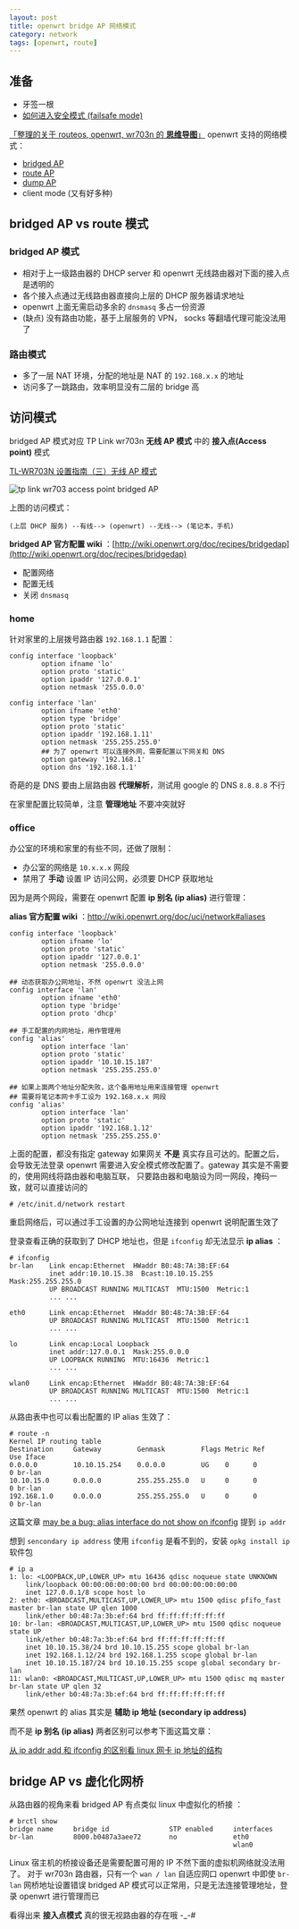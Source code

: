 ```yaml
---
layout: post
title: openwrt bridge AP 网络模式
category: network
tags: [openwrt, route]
---
```


## 准备

- 牙签一根
- [如何进入安全模式 (failsafe mode)](http://wiki.openwrt.org/doc/howto/generic.failsafe)

[「整理的关于 routeos, openwrt, wr703n 的 **思维导图**」][1] openwrt 支持的网络模式：

[1]: http://mind42.com/mindmap/fd387950-16d0-4e0d-b140-7ea1dca8afcf

- [bridged AP](http://wiki.openwrt.org/doc/recipes/bridgedap)
- [route AP](http://wiki.openwrt.org/doc/recipes/routedap)
- [dump AP](http://wiki.openwrt.org/doc/recipes/dumbap)
- client mode (又有好多种)

## bridged AP vs route 模式

### bridged AP 模式

- 相对于上一级路由器的 DHCP server 和 openwrt 无线路由器对下面的接入点是透明的
- 各个接入点通过无线路由器直接向上层的 DHCP 服务器请求地址
- openwrt 上面无需启动多余的 `dnsmasq` 多占一份资源
- (缺点) 没有路由功能，基于上层服务的 VPN， socks 等翻墙代理可能没法用了

### 路由模式

- 多了一层 NAT 环境，分配的地址是 NAT 的 `192.168.x.x` 的地址
- 访问多了一跳路由，效率明显没有二层的 bridge 高

## 访问模式

bridged AP 模式对应 TP Link wr703n **无线 AP 模式** 中的 **接入点(Access point)** 模式

[TL-WR703N 设置指南（三）无线 AP 模式](http://service.tp-link.com.cn/detail_article_201.html)

![tp link wr703 access point bridged AP](http://media-cache-ec3.pinimg.com/originals/e4/94/fb/e494fb74f37af391f7df2d2479841796.jpg)

上图的访问模式：

    (上层 DHCP 服务) --有线--> (openwrt) --无线--> (笔记本，手机)

**bridged AP 官方配置 wiki** ：[http://wiki.openwrt.org/doc/recipes/bridgedap](http://wiki.openwrt.org/doc/recipes/bridgedap)

- 配置网络
- 配置无线
- 关闭 `dnsmasq`

### home

针对家里的上层拨号路由器 `192.168.1.1` 配置：

    config interface 'loopback'
            option ifname 'lo'
            option proto 'static'
            option ipaddr '127.0.0.1'
            option netmask '255.0.0.0'

    config interface 'lan'
            option ifname 'eth0'
            option type 'bridge'
            option proto 'static'
            option ipaddr '192.168.1.11'
            option netmask '255.255.255.0'
            ## 为了 openwrt 可以连接外网，需要配置以下网关和 DNS
            option gateway '192.168.1'
            option dns '192.168.1.1'

奇葩的是 DNS 要由上层路由器 **代理解析**，测试用 google 的 DNS `8.8.8.8` 不行

在家里配置比较简单，注意 **管理地址** 不要冲突就好

### office

办公室的环境和家里的有些不同，还做了限制：

- 办公室的网络是 `10.x.x.x` 网段
- 禁用了 **手动** 设置 IP 访问公网，必须要 DHCP 获取地址

因为是两个网段，需要在 openwrt 配置 **ip 别名 (ip alias)** 进行管理：

**alias 官方配置 wiki** ：<http://wiki.openwrt.org/doc/uci/network#aliases>

    config interface 'loopback'
            option ifname 'lo'
            option proto 'static'
            option ipaddr '127.0.0.1'
            option netmask '255.0.0.0'

    ## 动态获取办公网地址，不然 openwrt 没法上网
    config interface 'lan'
            option ifname 'eth0'
            option type 'bridge'
            option proto 'dhcp'

    ## 手工配置的内网地址，用作管理用
    config 'alias'
            option interface 'lan'
            option proto 'static'
            option ipaddr '10.10.15.187'
            option netmask '255.255.255.0'

    ## 如果上面两个地址分配失败，这个备用地址用来连接管理 openwrt
    ## 需要将笔记本网卡手工设为 192.168.x.x 网段
    config 'alias'
            option interface 'lan'
            option proto 'static'
            option ipaddr '192.168.1.12'
            option netmask '255.255.255.0'

上面的配置，都没有指定 gateway 如果网关 **不是** 真实存且可达的。配置之后，会导致无法登录 openwrt
需要进入安全模式修改配置了。gateway 其实是不需要的，使用网线将路由器和电脑互联，
只要路由器和电脑设为同一网段，掩码一致，就可以直接访问的

    # /etc/init.d/network restart

重启网络后，可以通过手工设置的办公网地址连接到 openwrt 说明配置生效了

登录查看正确的获取到了 DHCP 地址也，但是 `ifconfig` 却无法显示 **ip alias** ：

    # ifconfig
    br-lan    Link encap:Ethernet  HWaddr B0:48:7A:3B:EF:64
              inet addr:10.10.15.38  Bcast:10.10.15.255  Mask:255.255.255.0
              UP BROADCAST RUNNING MULTICAST  MTU:1500  Metric:1
              ... ...

    eth0      Link encap:Ethernet  HWaddr B0:48:7A:3B:EF:64
              UP BROADCAST RUNNING MULTICAST  MTU:1500  Metric:1
              ... ...

    lo        Link encap:Local Loopback
              inet addr:127.0.0.1  Mask:255.0.0.0
              UP LOOPBACK RUNNING  MTU:16436  Metric:1
              ... ...

    wlan0     Link encap:Ethernet  HWaddr B0:48:7A:3B:EF:64
              UP BROADCAST RUNNING MULTICAST  MTU:1500  Metric:1
              ... ...

从路由表中也可以看出配置的 IP alias 生效了：

    # route -n
    Kernel IP routing table
    Destination     Gateway         Genmask         Flags Metric Ref    Use Iface
    0.0.0.0         10.10.15.254    0.0.0.0         UG    0      0        0 br-lan
    10.10.15.0      0.0.0.0         255.255.255.0   U     0      0        0 br-lan
    192.168.1.0     0.0.0.0         255.255.255.0   U     0      0        0 br-lan

这篇文章 [may be a bug: alias interface do not show on ifconfig][2] 提到 `ip addr`

[2]: https://forum.openwrt.org/viewtopic.php?id=37842

想到 `sencondary ip address` 使用 `ifconfig` 是看不到的，安装 `opkg install ip` 软件包

    # ip a
    1: lo: <LOOPBACK,UP,LOWER_UP> mtu 16436 qdisc noqueue state UNKNOWN
        link/loopback 00:00:00:00:00:00 brd 00:00:00:00:00:00
        inet 127.0.0.1/8 scope host lo
    2: eth0: <BROADCAST,MULTICAST,UP,LOWER_UP> mtu 1500 qdisc pfifo_fast master br-lan state UP qlen 1000
        link/ether b0:48:7a:3b:ef:64 brd ff:ff:ff:ff:ff:ff
    10: br-lan: <BROADCAST,MULTICAST,UP,LOWER_UP> mtu 1500 qdisc noqueue state UP
        link/ether b0:48:7a:3b:ef:64 brd ff:ff:ff:ff:ff:ff
        inet 10.10.15.38/24 brd 10.10.15.255 scope global br-lan
        inet 192.168.1.12/24 brd 192.168.1.255 scope global br-lan
        inet 10.10.15.187/24 brd 10.10.15.255 scope global secondary br-lan
    11: wlan0: <BROADCAST,MULTICAST,UP,LOWER_UP> mtu 1500 qdisc mq master br-lan state UP qlen 32
        link/ether b0:48:7a:3b:ef:64 brd ff:ff:ff:ff:ff:ff

果然 openwrt 的 alias 其实是 **辅助 ip 地址 (secondary ip address)**

而不是 **ip 别名 (ip alias)** 两者区别可以参考下面这篇文章：

[从 ip addr add 和 ifconfig 的区别看 linux 网卡 ip 地址的结构][2]

[2]: http://blog.csdn.net/dog250/article/details/5303542

## bridge AP vs 虚化化网桥

从路由器的视角来看 bridged AP 有点类似 linux 中虚拟化的桥接 ：

    # brctl show
    bridge name     bridge id               STP enabled     interfaces
    br-lan          8000.b0487a3aee72       no              eth0
                                                            wlan0

Linux 宿主机的桥接设备还是需要配置可用的 IP  不然下面的虚拟机网络就没法用了。
对于 wr703n 路由器，只有一个 `wan / lan` 自适应网口 openwrt 中即使 `br-lan` 网桥地址设置错误
bridged AP 模式可以正常用，只是无法连接管理地址，登录 openwrt 进行管理而已

看得出来 **接入点模式** 真的很无视路由器的存在哦 -_-#




